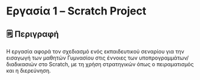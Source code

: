 # Εργασία 1 – Scratch Project

## 🗒️ Περιγραφή

Η εργασία αφορά τον σχεδιασμό ενός εκπαιδευτικού σεναρίου για την εισαγωγή των μαθητών Γυμνασίου στις έννοιες των υποπρογραμμάτων/διαδικασιών στο Scratch, με τη χρήση στρατηγικών όπως ο πειραματισμός και η διερεύνηση.

